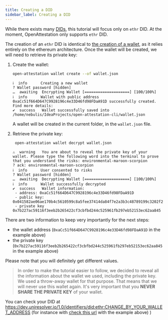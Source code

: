 ```yaml
---
title: Creating a DID
sidebar_label: Creating a DID
---
```


While there exists many [DIDs](/docs/appendix/glossary#did), this tutorial will focus only on `ethr` DID. At the moment, OpenAttestation only supports `ethr` DID.

The creation of an `ethr` DID is identical to [the creation of a wallet](/docs/integrator-section/verifiable-document/ethereum/wallet), as it relies entirely on the ethereum architecture. Once the wallet will be created, we will need to retrieve its private key:

1. Create the wallet:

   ```bash
   open-attestation wallet create --of wallet.json
   ```

   ```text
   ℹ  info      Creating a new wallet
   ? Wallet password [hidden]
   …  awaiting  Encrypting Wallet [====================] [100/100%]
   ℹ  info      Wallet with public address 0xaCc51f664D647C9928196c4e33D46fd98FDaA91D successfully created. Find more details:
   ✔  success   Wallet successfully saved into /home/nebulis/IdeaProjects/open-attestation-cli/wallet.json
   ```

   A wallet will be created in the current folder, in the `wallet.json` file.

1. Retrieve the private key:

   ```bash
    open-attestation wallet decrypt wallet.json
   ```

   ```text
   ⚠  warning   You are about to reveal the private key of your wallet. Please type the following word into the terminal to prove that you understand the risks: environmental-maroon-scorpion
   ? ack: environmental-maroon-scorpion
   ℹ  info      User consented to risks
   ? Wallet password [hidden]
   …  awaiting  Decrypting Wallet [====================] [100/100%]
   ℹ  info      Wallet successfully decrypted
   ✔  success   Wallet information:
    - address: 0xaCc51f664D647C9928196c4e33D46fd98FDaA91D
    - public key: 0x041582ae06ae170b4c5610599c8a5fee37414da84f7e2a3b3c48789199c3202f2c7673f3e32dfead4543247ccb792aa4f54dbd3e701172723434e88f770dd64823
    - private key 0x7b227ac59116f3eeb2b265422cf3cbfbd244c525961fb297eb52153ec62aa845
   ```

There are two information to keep very importantly for the next steps:

- the wallet address (`0xaCc51f664D647C9928196c4e33D46fd98FDaA91D` in the example above)
- the private key (`0x7b227ac59116f3eeb2b265422cf3cbfbd244c525961fb297eb52153ec62aa845` in the example above)

Please note that you will definitely get different values.

> In order to make the tutorial easier to follow, we decided to reveal all the information about the wallet we used, including the private key. We used a throw-away wallet for that purpose. That means that we will never use this wallet again. It's very important that you **NEVER SHARE THE PRIVATE KEY** of your wallet.

You can check your DID at
https://dev.uniresolver.io/1.0/identifiers/did:ethr:CHANGE_BY_YOUR_WALLET_ADDRESS (for instance with [check this url](https://dev.uniresolver.io/1.0/identifiers/did:ethr:0xaCc51f664D647C9928196c4e33D46fd98FDaA91D) with the example above)
)
